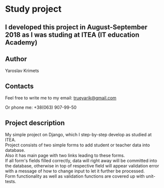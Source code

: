 Study project
===========
I developed this project in August-September 2018 as I was studing at ITEA (IT education Academy)
---

Author
----
Yaroslav Krimets

Contacts
---
Feel free to write me to my email:
trueyarik@gmail.com

Or phone me:
+38(063) 907-99-50

Project description
---
My  simple project on Django, which I step-by-step develop as studied at ITEA.  
Project consists of two simple forms to add student or teacher data into database.  
Also it has main page with two links leading to these forms.  
If all form's fields filled correctly, data will right away will be committed into the database, otherwise in top of respective field will appear validation error with a message of how to change input to let it further be processed.  
Form functionality as well as validation functions are covered up with unit-tests.  



